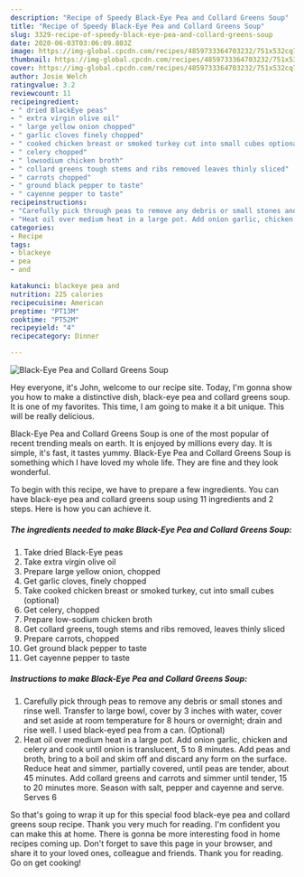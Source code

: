 ```yaml
---
description: "Recipe of Speedy Black-Eye Pea and Collard Greens Soup"
title: "Recipe of Speedy Black-Eye Pea and Collard Greens Soup"
slug: 3329-recipe-of-speedy-black-eye-pea-and-collard-greens-soup
date: 2020-06-03T03:06:09.803Z
image: https://img-global.cpcdn.com/recipes/4859733364703232/751x532cq70/black-eye-pea-and-collard-greens-soup-recipe-main-photo.jpg
thumbnail: https://img-global.cpcdn.com/recipes/4859733364703232/751x532cq70/black-eye-pea-and-collard-greens-soup-recipe-main-photo.jpg
cover: https://img-global.cpcdn.com/recipes/4859733364703232/751x532cq70/black-eye-pea-and-collard-greens-soup-recipe-main-photo.jpg
author: Josie Welch
ratingvalue: 3.2
reviewcount: 11
recipeingredient:
- " dried BlackEye peas"
- " extra virgin olive oil"
- " large yellow onion chopped"
- " garlic cloves finely chopped"
- " cooked chicken breast or smoked turkey cut into small cubes optional"
- " celery chopped"
- " lowsodium chicken broth"
- " collard greens tough stems and ribs removed leaves thinly sliced"
- " carrots chopped"
- " ground black pepper to taste"
- " cayenne pepper to taste"
recipeinstructions:
- "Carefully pick through peas to remove any debris or small stones and rinse well. Transfer to large bowl, cover by 3 inches with water, cover and set aside at room temperature for 8 hours or overnight; drain and rise well. I used black-eyed pea from a can. (Optional)"
- "Heat oil over medium heat in a large pot. Add onion garlic, chicken and celery and cook until onion is translucent, 5 to 8 minutes. Add peas and broth, bring to a boil and skim off and discard any form on the surface. Reduce heat and simmer, partially covered, until peas are tender, about 45 minutes. Add collard greens and carrots and simmer until tender, 15 to 20 minutes more. Season with salt, pepper and cayenne and serve. Serves 6"
categories:
- Recipe
tags:
- blackeye
- pea
- and

katakunci: blackeye pea and 
nutrition: 225 calories
recipecuisine: American
preptime: "PT13M"
cooktime: "PT52M"
recipeyield: "4"
recipecategory: Dinner

---
```



![Black-Eye Pea and Collard Greens Soup](https://img-global.cpcdn.com/recipes/4859733364703232/751x532cq70/black-eye-pea-and-collard-greens-soup-recipe-main-photo.jpg)

Hey everyone, it's John, welcome to our recipe site. Today, I'm gonna show you how to make a distinctive dish, black-eye pea and collard greens soup. It is one of my favorites. This time, I am going to make it a bit unique. This will be really delicious.

Black-Eye Pea and Collard Greens Soup is one of the most popular of recent trending meals on earth. It is enjoyed by millions every day. It is simple, it's fast, it tastes yummy. Black-Eye Pea and Collard Greens Soup is something which I have loved my whole life. They are fine and they look wonderful.




To begin with this recipe, we have to prepare a few ingredients. You can have black-eye pea and collard greens soup using 11 ingredients and 2 steps. Here is how you can achieve it.

<!--inarticleads1-->

##### The ingredients needed to make Black-Eye Pea and Collard Greens Soup:

1. Take  dried Black-Eye peas
1. Take  extra virgin olive oil
1. Prepare  large yellow onion, chopped
1. Get  garlic cloves, finely chopped
1. Take  cooked chicken breast or smoked turkey, cut into small cubes (optional)
1. Get  celery, chopped
1. Prepare  low-sodium chicken broth
1. Get  collard greens, tough stems and ribs removed, leaves thinly sliced
1. Prepare  carrots, chopped
1. Get  ground black pepper to taste
1. Get  cayenne pepper to taste




<!--inarticleads2-->

##### Instructions to make Black-Eye Pea and Collard Greens Soup:

1. Carefully pick through peas to remove any debris or small stones and rinse well. Transfer to large bowl, cover by 3 inches with water, cover and set aside at room temperature for 8 hours or overnight; drain and rise well. I used black-eyed pea from a can. (Optional)
1. Heat oil over medium heat in a large pot. Add onion garlic, chicken and celery and cook until onion is translucent, 5 to 8 minutes. Add peas and broth, bring to a boil and skim off and discard any form on the surface. Reduce heat and simmer, partially covered, until peas are tender, about 45 minutes. Add collard greens and carrots and simmer until tender, 15 to 20 minutes more. Season with salt, pepper and cayenne and serve. Serves 6




So that's going to wrap it up for this special food black-eye pea and collard greens soup recipe. Thank you very much for reading. I'm confident you can make this at home. There is gonna be more interesting food in home recipes coming up. Don't forget to save this page in your browser, and share it to your loved ones, colleague and friends. Thank you for reading. Go on get cooking!
